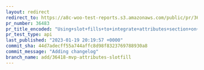 ```yaml
---
layout: redirect
redirect_to: https://a8c-woo-test-reports.s3.amazonaws.com/public/pr/36483/api/index.html
pr_number: 36483
pr_title_encoded: "Using+slot+fills+to+integrate+attributes+section+on+product+editor"
pr_test_type: api
last_published: "2023-01-19 20:19:57 +0000"
commit_sha: 44d7adecff55a744affc8d98f8323769788930a8
commit_message: "Adding changelog"
branch_name: add/36418-mvp-attributes-slotfill
---
```

